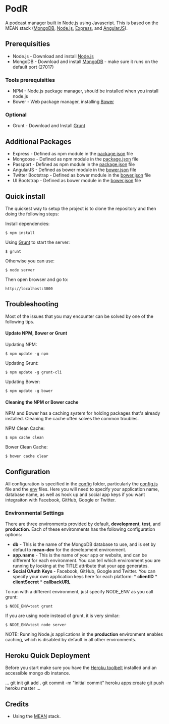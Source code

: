 PodR
====

A podcast manager built in Node.js using Javascript. This is based on the MEAN stack ([MongoDB](http://www.mongodb.org/), [Node.js](http://www.nodejs.org/), [Express](http://expressjs.com/), and [AngularJS](http://angularjs.org)).

## Prerequisities
* Node.js - Download and install [Node.js](http://www.nodejs.org/download/)
* MongoDB - Download and install [MongoDB](http://www.mongodb.org/downloads) - make sure it runs on the default port (27017)

### Tools prerequisities
* NPM - Node.js package manager, should be installed when you install node.js
* Bower - Web package manager, installing [Bower](http://bower.io/)

### Optional
* Grunt - Download and Install [Grunt](http://gruntjs.com)

## Additional Packages
* Express - Defined as npm module in the [package.json](package.json) file
* Mongoose - Defined as npm module in the [package.json](package.json) file
* Passport - Defined as npm module in the [package.json](package.json) file
* AngularJS - Defined as bower module in the [bower.json](bower.json) file
* Twitter Bootstrap - Defined as bower module in the [bower.json](bower.json) file
* UI Bootstrap - Defined as bower module in the [bower.json](bower.json) file

## Quick install
The quickest way to setup the project is to clone the repository and then doing the following steps:

Install dependencies:

	$ npm install

Using [Grunt](https://github.com/gruntjs/grunt-cli) to start the server:

	$ grunt

Otherwise you can use:

	$ node server

Then open browser and go to:

	http://localhost:3000

## Troubleshooting
Most of the issues that you may encounter can be solved by one of the following tips.

#### Update NPM, Bower or Grunt

Updating NPM:

	$ npm update -g npm

Updating Grunt:

	$ npm update -g grunt-cli

Updating Bower:

	$ npm update -g bower

#### Cleaning the NPM or Bower cache

NPM and Bower has a caching system for holding packages that's already installed. Cleaning the cache often solves the common troubles.

NPM Clean Cache:

	$ npm cache clean

Bower Clean Cache:

	$ bower cache clear

## Configuration
All configuration is specified in the [config](config/) folder, particularly the [config.js](config/config.js) file and the [env](config/env/) files. Here you will need to specify your application name, database name, as well as hook up and social app keys if you want integraiton with Facebook, GitHub, Google or Twitter.

### Environmental Settings
There are three environments provided by default, __development__, __test__, and __production__. Each of these environments has the following configuration options:

* __db__ - This is the name of the MongoDB database to use, and is set by defaul to __mean-dev__ for the development environment.
* __app.name__ - This is the name of your app or website, and can be different for each environment. You can tell which environment you are running by looking at the TITLE attribute that your app generates.
* __Social OAuth Keys__ - Facebook, GitHub, Google and Twitter. You can specify your own application keys here for each platform:
		* __clientID__
		* __clientSecret__
		* __callbackURL__

To run with a different environment, just specify NODE_ENV as you call grunt:

	$ NODE_ENV=test grunt

If you are using node instead of grunt, it is very similar:

	$ NDOE_ENV=test node server

NOTE: Running Node.js applications in the __production__ environment enables caching, which is disabled by default in all other environments.
## Heroku Quick Deployment
Before you start make sure you have the [Heroku toolbelt](https://toolbelt.heroku.com) installed and an accessible mongo db instance.

...
git init
git add .
git commit -m "initial commit"
heroku apps:create
git push heroku master
...

## Credits
* Using the [MEAN](http://mean.io) stack.